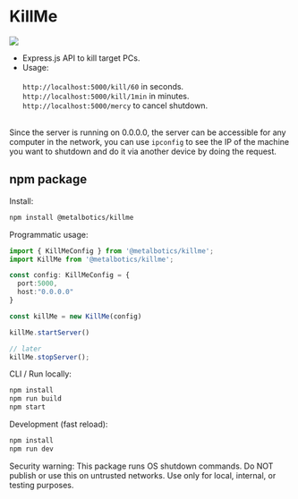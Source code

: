 ﻿# KillMe

<a href="https://www.npmjs.com/package/@metalbotics/killme"> <img src="https://img.shields.io/badge/npm_package-white?style=for-the-badge&logo=npm&logoColor=red"/> </a>
- Express.js API to kill target PCs.
- Usage: <br/><br/>
  `http://localhost:5000/kill/60` in seconds.<br>
  `http://localhost:5000/kill/1min` in minutes.<br/>
  `http://localhost:5000/mercy` to cancel shutdown.<br><br/>

Since the server is running on 0.0.0.0, the server can be accessible for any computer in the network, you can use `ipconfig` to see the IP of the machine you want to shutdown and do it via another device by doing the request.
## npm package

Install:

```bash
npm install @metalbotics/killme
```

Programmatic usage:

```ts
import { KillMeConfig } from '@metalbotics/killme';
import KillMe from '@metalbotics/killme';

const config: KillMeConfig = {
  port:5000,
  host:"0.0.0.0"
}

const killMe = new KillMe(config)

killMe.startServer()

// later
killMe.stopServer();
```

CLI / Run locally:

```bash
npm install
npm run build
npm start
```

Development (fast reload):

```bash
npm install
npm run dev
```

Security warning: This package runs OS shutdown commands. Do NOT publish or use this on untrusted networks. Use only for local, internal, or testing purposes.




